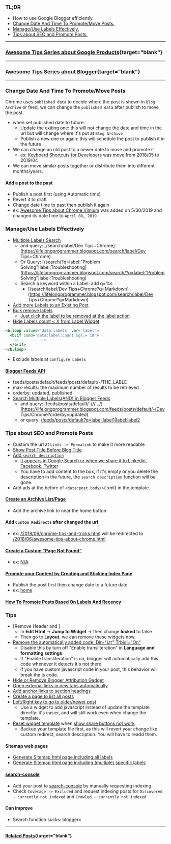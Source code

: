 ### TL;DR
- How to use Google Blogger efficiently.
- [Change Date And Time To Promote/Move Posts.](#change_date_time)
- [Manage/Use Labels Effectively.](#labels)
- [Tips about SEO and Promote Posts.](#seo_tips)

---

### [Awesome Tips Series about Google Products](https://lifelongprogrammer.blogspot.com/search/label/Google_Series){target="blank"}
<script src="/feeds/posts/default/-/Google_Series?orderby=updated&amp;alt=json-in-script&amp;callback=series&amp;max-results=20"></script>

---

### [Awesome Tips Series about Blogger](https://lifelongprogrammer.blogspot.com/search/label/Blogger_Series){target="blank"}
<script src="/feeds/posts/default/-/Blogger_Series?orderby=updated&amp;alt=json-in-script&amp;callback=series&amp;max-results=20"></script>

---

### Change Date And Time To Promote/Move Posts<a name="change_date_time"></a>
Chrome uses `published data` to decide where the post is shown in `Blog Archive` or feed, we can change the `published data` after publish to move the post.

- when set published date to future:
  - Update the exiting one: this will not change the date and time in the url but will change where it's put at `Blog Archive`
  - Publish a new one or again: this will schedule the post to publish it in the future
- We can change an old post to a newer date to move and promote it
  - ex: [Keyboard Shortcuts for Developers](https://lifelongprogrammer.blogspot.com/2018/05/keyboard-shortcuts-for-developers.html) was move from 2018/05 to 2019/04
- We can move similar posts together or distribute them into different months/years.

#### Add a post to the past
- Publish a post first (using Automatic time)
- Revert it to draft
- Change date time to past then publish it again
- ex: [Awesome Tips about Chrome Vimium](https://lifelongprogrammer.blogspot.com/2019/04/awesome-tips-about-chrome-vimium.html) was added on 5/30/2019 and changed its date time to `April 08, 2019`

### Manage/Use Labels Effectively<a name="labels"></a>
- [Multiple Labels Search](https://exde601e.blogspot.com/2012/12/search-operators-for-Blogger-labels.html)
  - and query: [/search/label/Dev Tips+Chrome](https://lifelongprogrammer.blogspot.com/search/label/Dev Tips+Chrome)
  - Or Query: [/search/?q=label:"Problem Solving"|label:Troubleshooting](https://lifelongprogrammer.blogspot.com/search/?q=label:"Problem Solving"|label:Troubleshooting)
  - Search a keyword within a Label: add q=%s
    - [/search/label/Dev Tips+Chrome?q=Markdown](https://lifelongprogrammer.blogspot.com/search/label/Dev Tips+Chrome?q=Markdown)
- [Add more Labels to an Existing Post](http://9jaonpointed.blogspot.com/2015/06/how-to-add-more-labels-to-existing-post.html)
- [Bulk remove labels](https://www.makingdifferent.com/how-to-change-remove-labels-at-once-in-blogger/)
  - [Just click the label to be removed at the label action](https://www.youtube.com/watch?v=PfNJRTadzMI)
- [Hide Labels count < X from Label Widget](https://lifelongprogrammer.blogspot.com/2014/05/blogger-hide-labels-of-small-amount-of-posts.html)
```xml
<b:loop values='data:labels' var='label'>
  <b:if cond='data:label.count &gt;= 10'>
    <!-- ....  -->
  </b:if>
</b:loop>
```
- Exclude labels at `Configure Labels`

#### [Blogger Feeds API](https://www.exeideas.com/2016/02/parameters-in-blogspot-feed.html)
- feeds/posts/default/feeds/posts/default/-/THE_LABLE
- max-results: the maximum number of results to be retrieved
- orderby: updated, published
- [Search Multiple Labels(AND) in Blogger Feeds](http://waltz.blogspot.com/2007/07/search-multiple-labels-in-blogger-feeds.html)
  - and query: [feeds/posts/default/-/<label1>/<label2>/.../<labelN>](https://lifelongprogrammer.blogspot.com/feeds/posts/default/-/Dev Tips/Chrome?orderby=updated)
  - or query: [/feeds/posts/default?q=label:label1|label:label2](https://lifelongprogrammer.blogspot.com/feeds/posts/default?q=label:Chrome|label:Markdown)

### Tips about SEO and Promote Posts<a name="seo_tips"></a>
- Custom the url at `Links -> Permalink` to make it more readable
- [Show Post Title Before Blog Title](https://masterblogging.com/post-title-before-blog-title/)
- [Add `search description`](https://xomisse.com/blog/enable-search-description-blogger)
  - [It appears in Google Search or when we share it to Linkedin, Facebook, Twitter](https://www.techprevue.com/post-search-description-blogger-seo/)
  - You have to add content to the box, if it's empty or you delete the description in the future, the `search description` function will be gone.
- Add ads at the before of `<data:post.body/>`{.xml} in the template.

#### [Create an Archive List/Page](https://www.sarwrites.com/2015/09/create-archive-listpage-for-blogger.html)
- Add the archive link to near the home button

#### Add `Custom Redirects` after changed the url
- ex: [/2018/06/chrome-tips-and-tricks.html](https://lifelongprogrammer.blogspot.com/2018/06/chrome-tips-and-tricks.html) will be redirected to [/2018/06/awesome-tips-about-chrome.html](https://lifelongprogrammer.blogspot.com/2018/06/awesome-tips-about-chrome.html)

#### [Create a Custom "Page Not Found"](https://lifelongprogrammer.blogspot.com/2019/05/how-to-promote-your-content-by-creating-sticking-index-page-in-blogger.html#page_not_found)
- ex: [N/A](https://lifelongprogrammer.blogspot.com/na)

#### [Promote your Content by Creating and Sticking Index Page](https://lifelongprogrammer.blogspot.com/2019/05/how-to-promote-your-content-by-creating-sticking-index-page-in-blogger.html)
- Publish the post first then change date to a future date
- ex: [home](https://lifelongprogrammer.blogspot.com/2019/05/home.html)

#### [How To Promote Posts Based On Labels And Recency](https://lifelongprogrammer.blogspot.com/2019/03/how-to-promote-posts-based-on-label-and-recency-in-blogger.html)

### Tips
- [Remove Header and ]
  - In **Edit Html** -> **Jump to Widget** -> then change **locked** to false
  - Then go to **Layout**, we can remove these widgets now.
- [Remove the automatically added code: Dir="Ltr" Trbidi="On"](https://www.howbloggerz.com/2016/07/remove-ltr-trbidi-code-from-blogger-posts.html)
  - Disable this by turn off "Enable transliteration" in **Language and formatting settings**
  - If "Enable transliteration" is on, blogger will automatically add this code whenever it detects it's not there
  - if you have custom javascript code in your post, this behavior will break the js code.
- [Hide or Remove Blogger Attribution Gadget](https://ultimatebloggerguide.blogspot.com/2016/06/remove-powered-by-blogger-attribution-widget.html)
- [Open external links in new tabs automatically](https://yihui.name/en/2018/09/target-blank/)
- [Add anchor links to section headings](https://yihui.name/en/2018/11/md-js-tricks/)
- [Create a page to list all posts](https://www.toptip.ca/2012/03/blogger-retrieve-list-of-all-posts.html)
- [Left/Right key to go to older/newer post](http://theblogtrickz.blogspot.com/2015/03/navigate-through-blogger-posts-using.html)
  - Use a widget to add javascript instead of update the template directly: it's easier, and will still work even when change the template.
- [Reset widget template](https://blogging.nitecruzr.net/2010/05/resetting-widget-templates.html) when [show share buttons not work](https://blogging.nitecruzr.net/2010/07/show-share-buttons-not-working-for-all.html)
  - Backup your template file first, as this will revert your change like custom redirect, search description. You will have to readd them.

#### Sitemap web pages
- [Generate Sitemap html page including all labels](https://www.howbloggerz.com/2017/03/generate-html-sitemap-page-blogger.html)
- [Generate Sitemap html page including (multiple) specific labels](https://mybloggeraide.blogspot.com/2017/07/create-html-sitemap-for-specific-label.html)

#### [search-console](search.google.com/search-console)
- Add your post to [search-console](search.google.com/search-console) by manually requesting indexing
- Check `Coverage -> Excluded` and request indexing posts for `Discovered - currently not indexed` and `Crawled - currently not indexed`

#### Can improve
- Search function sucks: bloggerx
<!-- ### Advanced
#### XML Code -->

<!-- ### CSS
<style>
.columns-inner { margin-left: -20px }
</style> -->
<!-- .main-inner .column-left-outer { margin-left: -180px } -->

---
#### [Related Posts](https://lifelongprogrammer.blogspot.com/search?q=label:Blogger|label:Google){target="blank"}
<script src="/feeds/posts/default/-/Blogger?orderby=updated&amp;alt=json-in-script&amp;callback=weightedRandomRelatedPosts&amp;max-results=20"></script>
<script src="/feeds/posts/default/-/Google?orderby=updated&amp;alt=json-in-script&amp;callback=weightedRandomRelatedPosts&amp;max-results=20"></script>

